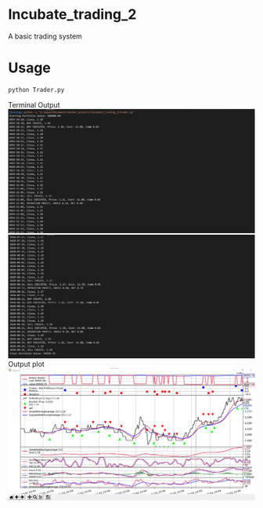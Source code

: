 # Incubate_trading_2

A basic trading system

# Usage

```python
python Trader.py
```
Terminal Output
![Output](img/TestStrategy2.png)
![Output](img/TestStrategy3.png)
Output plot
![Output](img/TestStrategy.png)
